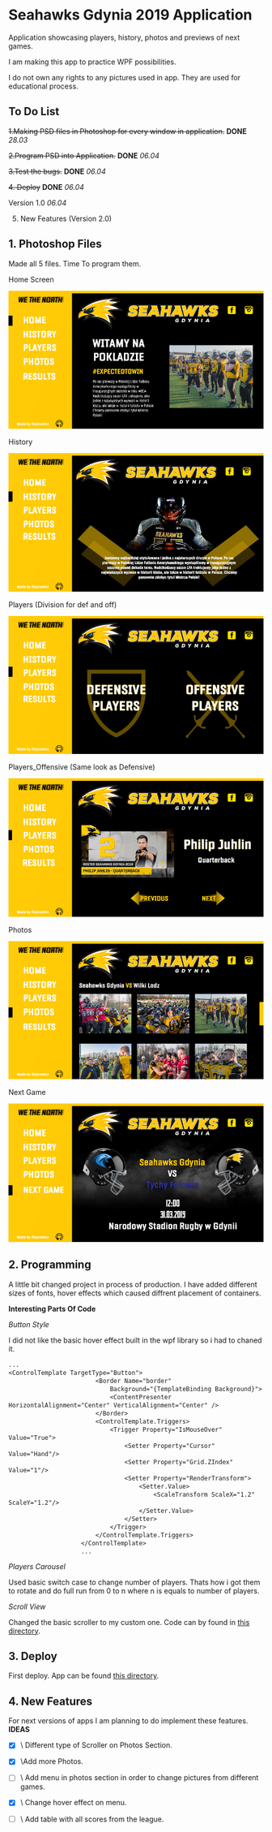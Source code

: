 # Seahawks Gdynia 2019 Application

Application showcasing players, history, photos and previews of next games. 

I am making this app to practice WPF possibilities. 

I do not own any rights to any pictures used in app. They are used for educational process. 

## To Do List

~~1.Making PSD files in Photoshop for every window in application.~~  **DONE** *28.03*

~~2.Program PSD into Application.~~ **DONE** *06.04*

~~3.Test the bugs.~~ **DONE** *06.04*

~~4. Deploy~~ **DONE** *06.04*

Version 1.0 *06.04*


5. New Features (Version 2.0)

## 1. Photoshop Files

Made all 5 files. Time To program them.


Home Screen

![Home Screen](https://github.com/Dajnowicz/Seahawks_Application2019/blob/master/SeahawksApp/Files/psd/SEAHWKS%20HOME.jpg)

History

![Home Screen](https://github.com/Dajnowicz/Seahawks_Application2019/blob/master/SeahawksApp/Files/psd/SEAHWKS%20History.jpg)

Players (Division for def and off)

![Home Screen](https://github.com/Dajnowicz/Seahawks_Application2019/blob/master/SeahawksApp/Files/psd/SEAHWKS%20PLAYERS.jpg)

Players_Offensive (Same look as Defensive)

![Home Screen](https://github.com/Dajnowicz/Seahawks_Application2019/blob/master/SeahawksApp/Files/psd/SEAHWKS%20PLAYERS_OFFENSIVE.jpg)

Photos

![Home Screen](https://github.com/Dajnowicz/Seahawks_Application2019/blob/master/SeahawksApp/Files/psd/SEAHWKS%20PHOTOS.jpg)

Next Game

![Home Screen](https://github.com/Dajnowicz/Seahawks_Application2019/blob/master/SeahawksApp/Files/psd/SEAHWKS%20NEXT_GAME.jpg)


## 2. Programming 

A little bit changed project in process of production. I have added different sizes of fonts, hover effects which caused diffrent placement of containers. 

**Interesting Parts Of Code**

*Button Style*

I did not like the basic hover effect built in the wpf library so i had to chaned it. 
```XAML
...
<ControlTemplate TargetType="Button">
                        <Border Name="border" 
                            Background="{TemplateBinding Background}">
                            <ContentPresenter HorizontalAlignment="Center" VerticalAlignment="Center" />
                        </Border>
                        <ControlTemplate.Triggers>
                            <Trigger Property="IsMouseOver" Value="True">
                                <Setter Property="Cursor" Value="Hand"/>
                                <Setter Property="Grid.ZIndex" Value="1"/>
                                <Setter Property="RenderTransform">
                                    <Setter.Value>
                                        <ScaleTransform ScaleX="1.2" ScaleY="1.2"/>
                                    </Setter.Value>
                                </Setter>
                            </Trigger>
                        </ControlTemplate.Triggers>
                    </ControlTemplate>
                    ...
```

*Players Carousel*

Used basic switch case to change number of players. Thats how i got them to rotate and do full run from 0 to n where n is equals to number of players. 

*Scroll View*

Changed the basic scroller to my custom one. Code can by found in [this directory](https://github.com/Dajnowicz/Seahawks_Application2019/blob/master/SeahawksApp/Resources.xaml).


## 3. Deploy

First deploy. App can be found [this directory](https://github.com/Dajnowicz/Seahawks_Application2019/blob/master/SeahawksApp/Resources.xaml).
## 4. New Features

For next versions of apps I am planning to do implement these features.
**IDEAS**
- [x] \ Different type of Scroller on Photos Section.
- [x] \Add more Photos. 
- [ ] \ Add menu in photos section in order to change pictures from different games.
- [x] \ Change hover effect on menu. 
- [ ] \ Add table with all scores from the league.


